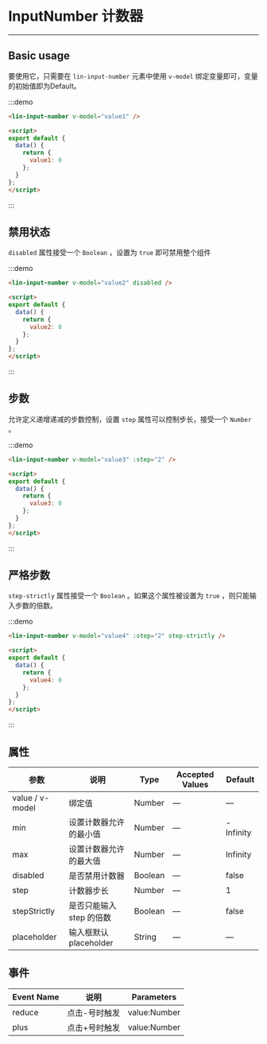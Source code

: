<script>
export default {
  data() {
    return {
      value1: 0,
      value2: 0,
      value3: 0,
      value4: 0
    };
  }
};
</script>


# InputNumber 计数器

---

## Basic usage

要使用它，只需要在 `lin-input-number` 元素中使用 `v-model` 绑定变量即可，变量的初始值即为Default。

<div class='demo-block'>
<lin-input-number v-model="value1" />
</div>

:::demo
```html
<lin-input-number v-model="value1" />

<script>
export default {
  data() {
    return {
      value1: 0
    };
  }
};
</script>

```
:::

## 禁用状态

`disabled` 属性接受一个 `Boolean` ，设置为 `true` 即可禁用整个组件

<div class='demo-block'>
<lin-input-number v-model="value2" disabled />
</div>

:::demo
```html
<lin-input-number v-model="value2" disabled />

<script>
export default {
  data() {
    return {
      value2: 0
    };
  }
};
</script>

```
:::

## 步数

允许定义递增递减的步数控制，设置 `step` 属性可以控制步长，接受一个 `Number` 。

<div class='demo-block'>
<lin-input-number v-model="value3" :step="2" />
</div>

:::demo
```html
<lin-input-number v-model="value3" :step="2" />

<script>
export default {
  data() {
    return {
      value3: 0
    };
  }
};
</script>

```
:::

## 严格步数

`step-strictly` 属性接受一个 `Boolean` 。如果这个属性被设置为 `true` ，则只能输入步数的倍数。

<div class='demo-block'>
<lin-input-number v-model="value4" :step="2" step-strictly />
</div>

:::demo
```html
<lin-input-number v-model="value4" :step="2" step-strictly />

<script>
export default {
  data() {
    return {
      value4: 0
    };
  }
};
</script>

```
:::


## 属性

| 参数            | 说明                     | Type    | Accepted Values | Default    |
| --------------- | ------------------------ | ------- | ------ | --------- |
| value / v-model | 绑定值                   | Number  | —      | —         |
| min             | 设置计数器允许的最小值   | Number  | —      | -Infinity |
| max             | 设置计数器允许的最大值   | Number  | —      | Infinity  |
| disabled        | 是否禁用计数器           | Boolean | —      | false     |
| step            | 计数器步长               | Number  | —      | 1         |
| stepStrictly    | 是否只能输入 step 的倍数 | Boolean | —      | false     |
| placeholder     | 输入框默认 placeholder   | String  | —      | —         |

## 事件

| Event Name | 说明          | Parameters     |
| -------- | ------------- | ------------ |
| reduce   | 点击-号时触发 | value:Number |
| plus     | 点击+号时触发 | value:Number |